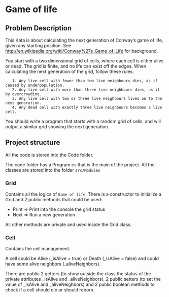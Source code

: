 # Game of life

## Problem Description

This Kata is about calculating the next generation of Conway’s game of life, given any starting position. See http://en.wikipedia.org/wiki/Conway%27s_Game_of_Life for background.

You start with a two dimensional grid of cells, where each cell is either alive or dead. The grid is finite, and no life can exist off the edges. When calculating the next generation of the grid, follow these rules:

```
   1. Any live cell with fewer than two live neighbours dies, as if caused by underpopulation.
   2. Any live cell with more than three live neighbours dies, as if by overcrowding.
   3. Any live cell with two or three live neighbours lives on to the next generation.
   4. Any dead cell with exactly three live neighbours becomes a live cell.
```

You should write a program that starts with a random grid of cells, and will output a similar grid showing the next generation.

## Project structure
All the code is stored into the Code folder.

The code folder has a Program.cs that is the main of the project.
All the classes are stored into the folder `src/Modules`

### Grid
Contains all the logics of `Game of life`.
There is a constructor to initialize a Grid and 2 public methods that could be used:
- Print => Print into the console the grid status
- Next => Run a new generation

All other methods are private and used inside the Grid class.

### Cell
Contains the cell management.

A cell could be Alive (_isAlive = true) or Death (_isAlive = false) and could have some alive neighbors (_aliveNeighbors).

There are public 2 getters (to show outside the class the status of the private attributes _isAlive and _aliveNeighbors), 2 public setters (to set the value of _isAlive and _aliveNeighbors) and 2 public boolean methods to check if a cell should die or should reborn.


